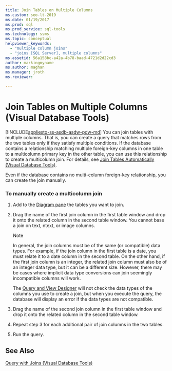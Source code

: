 ```yaml
---
title: Join Tables on Multiple Columns
ms.custom: seo-lt-2019
ms.date: 01/19/2017
ms.prod: sql
ms.prod_service: sql-tools
ms.technology: ssms
ms.topic: conceptual
helpviewer_keywords: 
  - "multiple column joins"
  - "joins [SQL Server], multiple columns"
ms.assetid: 56a158bc-a42a-4b78-baad-4721d2d22cd3
author: markingmyname
ms.author: maghan
ms.manager: jroth
ms.reviewer: 

---
```

# Join Tables on Multiple Columns (Visual Database Tools)
[!INCLUDE[appliesto-ss-asdb-asdw-pdw-md](../../includes/appliesto-ss-asdb-asdw-pdw-md.md)]
You can join tables with multiple columns. That is, you can create a query that matches rows from the two tables only if they satisfy multiple conditions. If the database contains a relationship matching multiple foreign-key columns in one table to a multicolumn primary key in the other table, you can use this relationship to create a multicolumn join. For details, see [Join Tables Automatically &#40;Visual Database Tools&#41;](../../ssms/visual-db-tools/join-tables-automatically-visual-database-tools.md).  
  
Even if the database contains no multi-column foreign-key relationship, you can create the join manually.  
  
### To manually create a multicolumn join  
  
1.  Add to the [Diagram pane](../../ssms/visual-db-tools/diagram-pane-visual-database-tools.md) the tables you want to join.  
  
2.  Drag the name of the first join column in the first table window and drop it onto the related column in the second table window. You cannot base a join on text, ntext, or image columns.  
  
    > [!NOTE]  
    > In general, the join columns must be of the same (or compatible) data types. For example, if the join column in the first table is a date, you must relate it to a date column in the second table. On the other hand, if the first join column is an integer, the related join column must also be of an integer data type, but it can be a different size. However, there may be cases where implicit data type conversions can join seemingly incompatible columns will work.  
    >   
    > The [Query and View Designer](../../ssms/visual-db-tools/query-and-view-designer-tools-visual-database-tools.md) will not check the data types of the columns you use to create a join, but when you execute the query, the database will display an error if the data types are not compatible.  
  
3.  Drag the name of the second join column in the first table window and drop it onto the related column in the second table window.  
  
4.  Repeat step 3 for each additional pair of join columns in the two tables.  
  
5.  Run the query.  
  
## See Also  
[Query with Joins &#40;Visual Database Tools&#41;](../../ssms/visual-db-tools/query-with-joins-visual-database-tools.md)  
  
